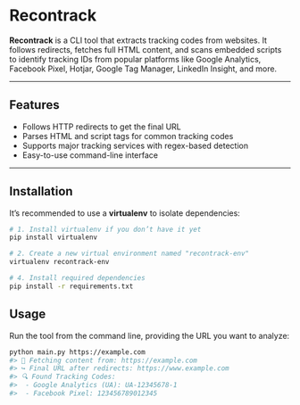 # Recontrack

**Recontrack** is a CLI tool that extracts tracking codes from websites. It follows redirects, fetches full HTML content, and scans embedded scripts to identify tracking IDs from popular platforms like Google Analytics, Facebook Pixel, Hotjar, Google Tag Manager, LinkedIn Insight, and more.

---

## Features

- Follows HTTP redirects to get the final URL
- Parses HTML and script tags for common tracking codes
- Supports major tracking services with regex-based detection
- Easy-to-use command-line interface

---

## Installation

It’s recommended to use a **virtualenv** to isolate dependencies:

```bash
# 1. Install virtualenv if you don’t have it yet
pip install virtualenv
```

```bash
# 2. Create a new virtual environment named "recontrack-env"
virtualenv recontrack-env
```

```bash
# 4. Install required dependencies
pip install -r requirements.txt
```

## Usage
Run the tool from the command line, providing the URL you want to analyze:

```bash
python main.py https://example.com
#> 🔗 Fetching content from: https://example.com
#> ↪️ Final URL after redirects: https://www.example.com
#> 🔍 Found Tracking Codes:
#>  - Google Analytics (UA): UA-12345678-1
#>  - Facebook Pixel: 123456789012345
```